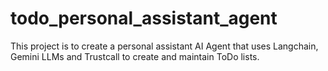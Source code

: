 # todo_personal_assistant_agent
This project is to create a personal assistant AI Agent that uses Langchain, Gemini LLMs and Trustcall to create and maintain ToDo lists.
